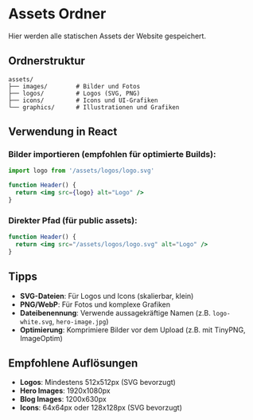 # Assets Ordner

Hier werden alle statischen Assets der Website gespeichert.

## Ordnerstruktur

```
assets/
├── images/        # Bilder und Fotos
├── logos/         # Logos (SVG, PNG)
├── icons/         # Icons und UI-Grafiken
└── graphics/      # Illustrationen und Grafiken
```

## Verwendung in React

### Bilder importieren (empfohlen für optimierte Builds):

```jsx
import logo from '/assets/logos/logo.svg'

function Header() {
  return <img src={logo} alt="Logo" />
}
```

### Direkter Pfad (für public assets):

```jsx
function Header() {
  return <img src="/assets/logos/logo.svg" alt="Logo" />
}
```

## Tipps

- **SVG-Dateien**: Für Logos und Icons (skalierbar, klein)
- **PNG/WebP**: Für Fotos und komplexe Grafiken
- **Dateibenennung**: Verwende aussagekräftige Namen (z.B. `logo-white.svg`, `hero-image.jpg`)
- **Optimierung**: Komprimiere Bilder vor dem Upload (z.B. mit TinyPNG, ImageOptim)

## Empfohlene Auflösungen

- **Logos**: Mindestens 512x512px (SVG bevorzugt)
- **Hero Images**: 1920x1080px
- **Blog Images**: 1200x630px
- **Icons**: 64x64px oder 128x128px (SVG bevorzugt)













